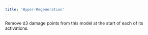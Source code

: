```yaml
---
title: 'Hyper-Regeneration'
---
```

Remove d3 damage points from this model at the start of each of its activations.